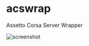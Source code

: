 # acswrap
Assetto Corsa Server Wrapper

![screenshot](https://user-images.githubusercontent.com/24981419/190940277-6042d96c-de56-48e4-ae65-65166b6d0d39.png)
